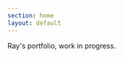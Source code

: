 ```yaml
---
section: home
layout: default
---
```


<div class="body">
      <p>Ray's portfolio, work in progress.</p>

</div>
